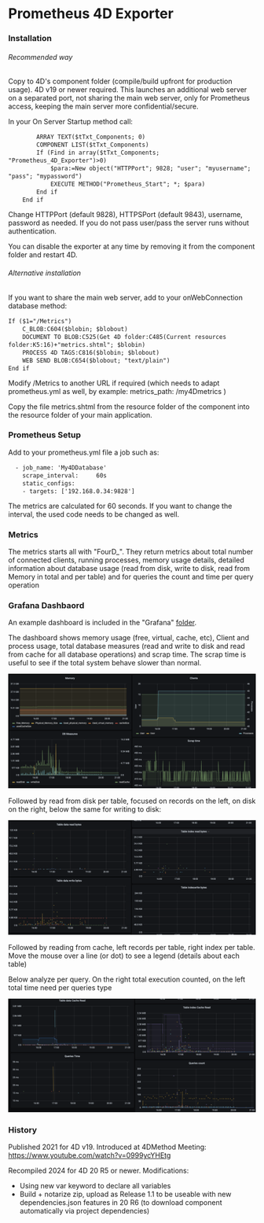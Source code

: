 # Prometheus 4D Exporter



### Installation

###### Recommended way

Copy to 4D's component folder (compile/build upfront for production usage). 4D v19 or newer required. This launches an additional web server on a separated port, not sharing the main web server, only for Prometheus access, keeping the main server more confidential/secure.

In your On Server Startup method call:

```
		ARRAY TEXT($tTxt_Components; 0)
		COMPONENT LIST($tTxt_Components)
		If (Find in array($tTxt_Components; "Prometheus_4D_Exporter")>0)
			$para:=New object("HTTPPort"; 9828; "user"; "myusername"; "pass"; "mypassword")
			EXECUTE METHOD("Prometheus_Start"; *; $para)
		End if 
	End if 
```

Change HTTPPort (default 9828), HTTPSPort (default 9843), username, password as needed. If you do not pass user/pass the server runs without authentication. 

You can disable the exporter at any time by removing it from the component folder and restart 4D.

###### Alternative installation

If you want to share the main web server, add to your onWebConnection database method:

```
If ($1="/Metrics")
	C_BLOB:C604($blobin; $blobout)
	DOCUMENT TO BLOB:C525(Get 4D folder:C485(Current resources folder:K5:16)+"metrics.shtml"; $blobin)
	PROCESS 4D TAGS:C816($blobin; $blobout)
	WEB SEND BLOB:C654($blobout; "text/plain")
End if 
```

Modify /Metrics to another URL if required (which needs to adapt prometheus.yml as well, by example:  metrics_path: /my4Dmetrics )

Copy the file metrics.shtml from the resource folder of the component into the resource folder of your main application.



### Prometheus Setup

Add to your prometheus.yml file a job such as:

```
  - job_name: 'My4DDatabase'
    scrape_interval:     60s
    static_configs:
    - targets: ['192.168.0.34:9828']	
```

The metrics are calculated for 60 seconds. If you want to change the interval, the used code needs to be changed as well.

### Metrics

The metrics starts all with "FourD_". They return metrics about total number of connected clients, running processes, memory usage details, detailed information about database usage (read from disk, write to disk, read from Memory in total and per table) and for queries the count and time per query operation



### Grafana Dashbaord	

An example dashboard is included in the "Grafana" [folder](Grafana/4D-1622574690034.json).

The dashboard shows memory usage (free, virtual, cache, etc), Client and process usage, total database measures (read and write to disk and read from cache for all database operations) and scrap time. The scrap time is useful to see if the total system behave slower than normal.

![screen1.jpg](Documentation/Screen1.png)

Followed by read from disk per table, focused on records on the left, on disk on the right, below the same for writing to disk:

![Screen 2](Documentation/Screen2.png)

Followed by reading from cache, left records per table, right index per table. Move the mouse over a line (or dot) to see a legend (details about each table)

Below analyze per query. On the right total execution counted, on the left total time need per queries type

![Screen3](Documentation/Screen3.png)


###  History
Published 2021 for 4D v19. Introduced at 4DMethod Meeting:
https://www.youtube.com/watch?v=0999ycYHEtg

Recompiled 2024 for 4D 20 R5 or newer.
Modifications:
- Using new var keyword to declare all variables
- Build + notarize zip, upload as Release 1.1 to be useable with new dependencies.json features in 20 R6 (to download component automatically via project dependencies)


